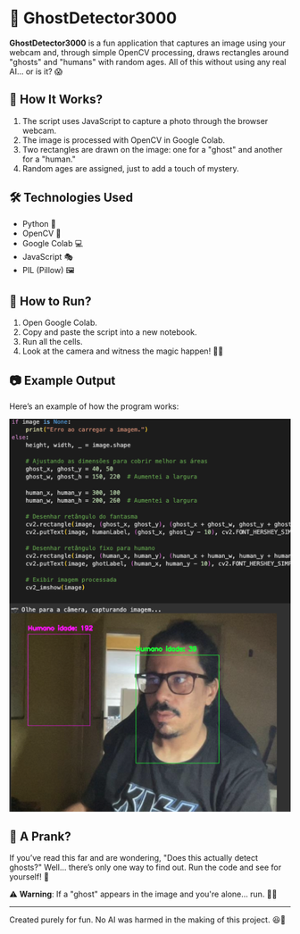 # 👻 GhostDetector3000

**GhostDetector3000** is a fun application that captures an image using your webcam and, through simple OpenCV processing, draws rectangles around "ghosts" and "humans" with random ages. All of this without using any real AI… or is it? 😱

## 📸 How It Works?

1. The script uses JavaScript to capture a photo through the browser webcam.
2. The image is processed with OpenCV in Google Colab.
3. Two rectangles are drawn on the image: one for a "ghost" and another for a "human."
4. Random ages are assigned, just to add a touch of mystery.

## 🛠️ Technologies Used

- Python 🐍  
- OpenCV 👀  
- Google Colab 💻  
- JavaScript 🎭  
- PIL (Pillow) 🖼️  

## 🚀 How to Run?

1. Open Google Colab.  
2. Copy and paste the script into a new notebook.  
3. Run all the cells.  
4. Look at the camera and witness the magic happen! 🎩✨  

## 📷 Example Output

Here’s an example of how the program works:  

![GhostDetector3000 Example](PHOTO-2025-01-29-14-24-57.jpg)  

## 🤡 A Prank?

If you’ve read this far and are wondering, "Does this actually detect ghosts?" Well… there’s only one way to find out. Run the code and see for yourself! 👀  

⚠️ **Warning**: If a "ghost" appears in the image and you're alone… run. 🏃💨  

---

Created purely for fun. No AI was harmed in the making of this project. 😆👻  
